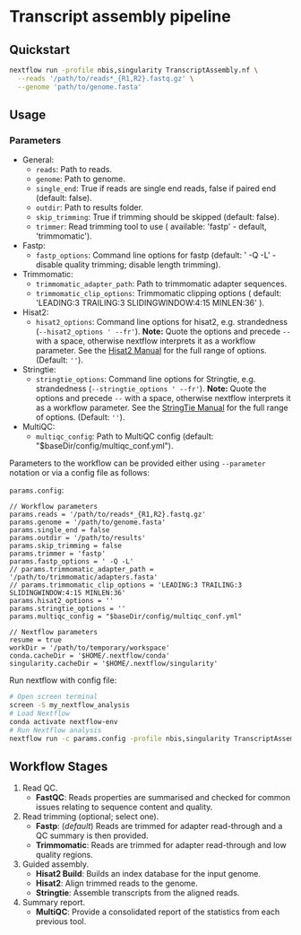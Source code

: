 # Transcript assembly pipeline

## Quickstart

```bash
nextflow run -profile nbis,singularity TranscriptAssembly.nf \
  --reads '/path/to/reads*_{R1,R2}.fastq.gz' \
  --genome 'path/to/genome.fasta'
```

## Usage

### Parameters

- General:
    * `reads`: Path to reads.
    * `genome`: Path to genome.
    * `single_end`: True if reads are single end reads, false if paired end (default: false).
    * `outdir`: Path to results folder.
    * `skip_trimming`: True if trimming should be skipped (default: false).
    * `trimmer`: Read trimming tool to use ( available: 'fastp' - default, 'trimmomatic').
- Fastp:
    * `fastp_options`: Command line options for fastp (default: ' -Q -L' - disable quality trimming; disable length trimming).
- Trimmomatic:
    * `trimmomatic_adapter_path`: Path to trimmomatic adapter sequences.
    * `trimmomatic_clip_options`: Trimmomatic clipping options ( default: 'LEADING:3 TRAILING:3 SLIDINGWINDOW:4:15 MINLEN:36' ).
- Hisat2:
    * `hisat2_options`: Command line options for hisat2, e.g. strandedness (`--hisat2_options ' --fr'`). **Note:** Quote the options and precede `--` with a space, otherwise nextflow interprets it as a workflow parameter. See the [Hisat2 Manual](https://ccb.jhu.edu/software/hisat2/manual.shtml) for the full range of options. (Default: `''`).
- Stringtie:
    * `stringtie_options`: Command line options for Stringtie, e.g. strandedness (`--stringtie_options ' --fr'`). **Note:** Quote the options and precede `--` with a space, otherwise nextflow interprets it as a workflow parameter. See the [StringTie Manual](http://ccb.jhu.edu/software/stringtie/index.shtml?t=manual) for the full range of options. (Default: `''`).
- MultiQC:
    * `multiqc_config`: Path to MultiQC config (default: "$baseDir/config/multiqc_conf.yml").


Parameters to the workflow can be provided either using `--parameter` notation or via a config file as follows:

`params.config`:
```
// Workflow parameters
params.reads = '/path/to/reads*_{R1,R2}.fastq.gz'
params.genome = '/path/to/genome.fasta'
params.single_end = false
params.outdir = '/path/to/results'
params.skip_trimming = false
params.trimmer = 'fastp'
params.fastp_options = ' -Q -L'
// params.trimmomatic_adapter_path = '/path/to/trimmomatic/adapters.fasta'
// params.trimmomatic_clip_options = 'LEADING:3 TRAILING:3 SLIDINGWINDOW:4:15 MINLEN:36'
params.hisat2_options = ''
params.stringtie_options = ''
params.multiqc_config = "$baseDir/config/multiqc_conf.yml"

// Nextflow parameters
resume = true
workDir = '/path/to/temporary/workspace'
conda.cacheDir = '$HOME/.nextflow/conda'
singularity.cacheDir = '$HOME/.nextflow/singularity'
```

Run nextflow with config file:
```bash
# Open screen terminal
screen -S my_nextflow_analysis
# Load Nextflow
conda activate nextflow-env
# Run Nextflow analysis
nextflow run -c params.config -profile nbis,singularity TranscriptAssembly.nf
```

## Workflow Stages

1. Read QC.
    * **FastQC**: Reads properties are summarised and checked for common issues relating to sequence content and quality.
2. Read trimming (optional; select one).
    * **Fastp**: (*default*) Reads are trimmed for adapter read-through and a QC summary is then provided.
    * **Trimmomatic**: Reads are trimmed for adapter read-through and low quality regions.
3. Guided assembly.
    * **Hisat2 Build**: Builds an index database for the input genome.
    * **Hisat2**: Align trimmed reads to the genome.
    * **Stringtie**: Assemble transcripts from the aligned reads.
4. Summary report.
    * **MultiQC**: Provide a consolidated report of the statistics from each previous tool.
